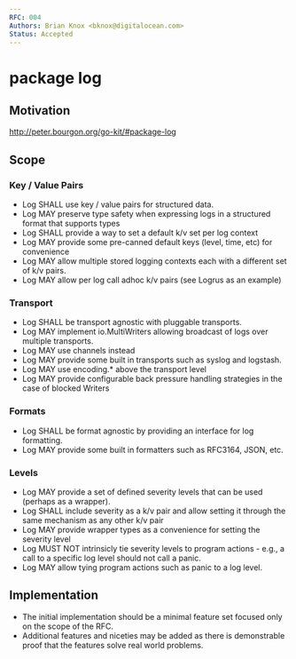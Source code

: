 ```yaml
---
RFC: 004
Authors: Brian Knox <bknox@digitalocean.com>
Status: Accepted
---
```


# package log

## Motivation

http://peter.bourgon.org/go-kit/#package-log

## Scope

### Key / Value Pairs
*	Log SHALL use key / value pairs for structured data.
*	Log MAY preserve type safety when expressing logs in a structured format that supports types
*	Log SHALL provide a way to set a default k/v set per log context
*	Log MAY provide some pre-canned default keys (level, time, etc) for convenience
*	Log MAY allow multiple stored logging contexts each with a different set of k/v pairs.
*	Log MAY allow per log call adhoc k/v pairs (see Logrus as an example)

### Transport
*	Log SHALL be transport agnostic with pluggable transports.
*	Log MAY implement io.MultiWriters allowing broadcast of logs over multiple transports.
*	Log MAY use channels instead
*	Log MAY provide some built in transports such as syslog and logstash.
*	Log MAY use encoding.* above the transport level
*	Log MAY provide configurable back pressure handling strategies in the case of blocked Writers

### Formats
*	Log SHALL be format agnostic by providing an interface for log formatting.
*	Log MAY provide some built in formatters such as RFC3164, JSON, etc.

### Levels
*	Log MAY provide a set of defined severity levels that can be used (perhaps as a wrapper).
*	Log SHALL include severity as a k/v pair and allow setting it through the same mechanism as any other k/v pair
*	Log MAY provide wrapper types as a convenience for setting the severity level
*	Log MUST NOT intrinsicly tie severity levels to program actions - e.g., a call to a specific log level should not call a panic.
*	Log MAY allow tying program actions such as panic to a log level.

## Implementation

*	The initial implementation should be a minimal feature set focused only on the scope of the RFC.
*	Additional features and niceties may be added as there is demonstrable proof that the features solve real world problems.
